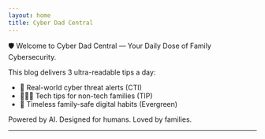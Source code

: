 ```yaml
---
layout: home
title: Cyber Dad Central
---
```


🛡️ Welcome to Cyber Dad Central — Your Daily Dose of Family Cybersecurity.

This blog delivers 3 ultra-readable tips a day:
- 🔐 Real-world cyber threat alerts (CTI)
- 👨‍👩‍👧 Tech tips for non-tech families (TIP)
- 🌱 Timeless family-safe digital habits (Evergreen)

Powered by AI. Designed for humans. Loved by families.

---
